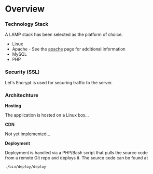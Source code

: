 # Overview 

### Technology Stack 

A LAMP stack has been selected as the platform of choice. 

* Linux 
* Apache - See the [apache](./configuration/apache.html) page for additional information
* MySQL
* PHP

### Security (SSL)

Let's Encrypt is used for securing traffic to the server.

### Architechture 

**Hosting** 

The application is hosted on a Linux box...

**CDN**

Not yet implemented... 

**Deployment**

Deployment is handled via a PHP/Bash script that pulls the source code from a remote Git repo and deploys it. The source code can be found at  

```
./bin/deploy/deploy
```
